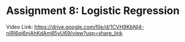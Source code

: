 # Assignment 8: Logistic Regression

Video Link: https://drive.google.com/file/d/1CVH9KbNI4-niRI6qi6njAhKdAm85yU69/view?usp=share_link
